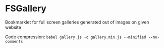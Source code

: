# FSGallery
Bookmarklet for full screen galleries generated out of images on given website

Code compression:
`babel gallery.js -o gallery.min.js --minified --no-comments`
